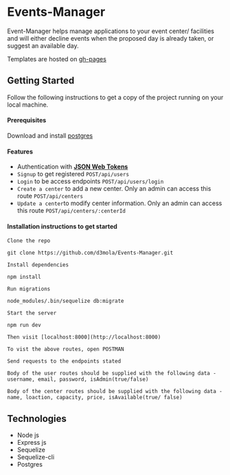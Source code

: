 # Events-Manager
Event-Manager helps manage applications to your event center/ facilities and will either decline events when the proposed day is already taken, or suggest an available day.

Templates are hosted on [gh-pages](https://d3mola.github.io/Events-Manager/)

## Getting Started
Follow the following instructions to get a copy of the project running on your local machine.

#### Prerequisites
Download and install [postgres](https://www.enterprisedb.com/downloads/postgres-postgresql-downloads)

#### Features
- Authentication with [**JSON Web Tokens**](https://jwt.io/)
- `Signup` to get registered `POST/api/users`
- `Login` to be access endpoints `POST/api/users/login`
- `Create a center` to add a new center. Only an admin can access this route `POST/api/centers`
- `Update a center`to modify center information. Only an admin can access this route `POST/api/centers/:centerId`

#### Installation instructions to get started

```
Clone the repo

git clone https://github.com/d3mola/Events-Manager.git

Install dependencies

npm install

Run migrations

node_modules/.bin/sequelize db:migrate

Start the server

npm run dev

Then visit [localhost:8000](http://localhost:8000)

To vist the above routes, open POSTMAN

Send requests to the endpoints stated

Body of the user routes should be supplied with the following data -
username, email, password, isAdmin(true/false)

Body of the center routes should be supplied with the following data - 
name, loaction, capacity, price, isAvailable(true/ false)
```

## Technologies
- Node js
- Express js
- Sequelize
- Sequelize-cli
- Postgres